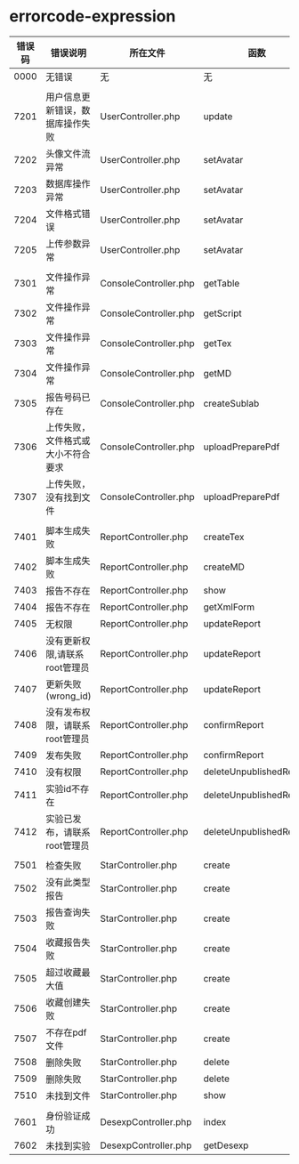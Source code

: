 
errorcode-expression
====


错误码|错误说明                       |所在文件           |函数
-----|-------------------------------|------------------|-----
0000 |无错误                         |无                 |无
     |                               |                  |    
7201|用户信息更新错误，数据库操作失败   |UserController.php|update|
7202|头像文件流异常                   |UserController.php|setAvatar
7203|数据库操作异常                   |UserController.php|setAvatar
7204|文件格式错误                     |UserController.php|setAvatar
7205|上传参数异常                     |UserController.php|setAvatar
    |                                |                  |      
7301|文件操作异常                     |ConsoleController.php|getTable
7302|文件操作异常|ConsoleController.php|getScript
7303|文件操作异常|ConsoleController.php|getTex
7304|文件操作异常|ConsoleController.php|getMD
7305|报告号码已存在|ConsoleController.php|createSublab
7306|上传失败，文件格式或大小不符合要求|ConsoleController.php|uploadPreparePdf
7307|上传失败，没有找到文件|ConsoleController.php|uploadPreparePdf
|||
7401|脚本生成失败|ReportController.php|createTex
7402|脚本生成失败|ReportController.php|createMD
7403|报告不存在|ReportController.php|show
7404|报告不存在|ReportController.php|getXmlForm
7405|无权限|ReportController.php|updateReport
7406|没有更新权限,请联系root管理员|ReportController.php|updateReport
7407|更新失败(wrong_id)|ReportController.php|updateReport
7408|没有发布权限，请联系root管理员|ReportController.php|confirmReport
7409|发布失败|ReportController.php|confirmReport
7410|没有权限|ReportController.php|deleteUnpublishedReport
7411|实验id不存在|ReportController.php|deleteUnpublishedReport
7412|实验已发布，请联系root管理员|ReportController.php|deleteUnpublishedReport
|||
7501|检查失败|StarController.php|create
7502|没有此类型报告|StarController.php|create
7503|报告查询失败|StarController.php|create
7504|收藏报告失败|StarController.php|create
7505|超过收藏最大值|StarController.php|create
7506|收藏创建失败|StarController.php|create
7507|不存在pdf文件|StarController.php|create
7508|删除失败|StarController.php|delete
7509|删除失败|StarController.php|delete
7510|未找到文件|StarController.php|show
|||
7601|身份验证成功|DesexpController.php|index
7602|未找到实验|DesexpController.php|getDesexp


